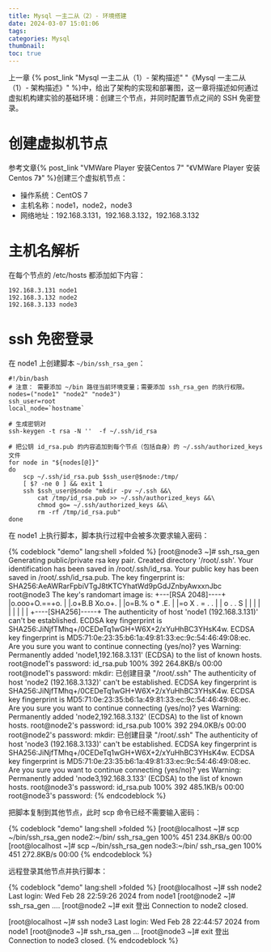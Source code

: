 ```yaml
---
title: Mysql 一主二从（2）- 环境搭建
date: 2024-03-07 15:01:06
tags:
categories: Mysql
thumbnail:
toc: true
---
```



上一章 {% post_link "Mysql 一主二从（1）- 架构描述" "《Mysql 一主二从（1）- 架构描述》" %}中，给出了架构的实现和部署图，这一章将描述如何通过虚拟机构建实验的基础环境：创建三个节点，并同时配置节点之间的 SSH 免密登录。
<!--more-->

# 创建虚拟机节点

参考文章{% post_link "VMWare Player 安装Centos 7" "《VMWare Player 安装Centos 7》" %}创建三个虚拟机节点：

- 操作系统：CentOS 7 
- 主机名称：node1，node2，node3
- 网络地址：192.168.3.131，192.168.3.132，192.168.3.132

# 主机名解析

在每个节点的 /etc/hosts 都添加如下内容：

```shell
192.168.3.131 node1
192.168.3.132 node2
192.168.3.133 node3
```

# ssh 免密登录

在 node1 上创建脚本  `~/bin/ssh_rsa_gen`：

```shell
#!/bin/bash
# 注意： 需要添加 ~/bin 路径当前环境变量；需要添加 ssh_rsa_gen 的执行权限。
nodes=("node1" "node2" "node3")
ssh_user=root
local_node=`hostname`

# 生成密钥对
ssh-keygen -t rsa -N ''  -f ~/.ssh/id_rsa

# 把公钥 id_rsa.pub 的内容追加到每个节点（包括自身）的 ~/.ssh/authorized_keys 文件
for node in "${nodes[@]}"
do
    scp ~/.ssh/id_rsa.pub $ssh_user@$node:/tmp/
    [ $? -ne 0 ] && exit 1
    ssh $ssh_user@$node "mkdir -pv ~/.ssh &&\
        cat /tmp/id_rsa.pub >> ~/.ssh/authorized_keys &&\
        chmod go= ~/.ssh/authorized_keys &&\
        rm -rf /tmp/id_rsa.pub"
done
```

在 node1 上执行脚本，脚本执行过程中会被多次要求输入密码：

{% codeblock "demo" lang:shell >folded %}
[root@node3 ~]# ssh_rsa_gen
Generating public/private rsa key pair.
Created directory '/root/.ssh'.
Your identification has been saved in /root/.ssh/id_rsa.
Your public key has been saved in /root/.ssh/id_rsa.pub.
The key fingerprint is:
SHA256:AeAWRarFpbiVTgJ8tKTCYhatWd9pGdJZnbyAwxxnJbc root@node3
The key's randomart image is:
+---[RSA 2048]----+
|o.ooo+O.==+o.    |
|.o+B.B Xo.o+.    |
|o=B.% o * .E.    |
|=o X . = . .     |
|  o . . S        |
|                 |
|                 |
|                 |
|                 |
+----[SHA256]-----+
The authenticity of host 'node1 (192.168.3.131)' can't be established.
ECDSA key fingerprint is SHA256:JiNjfTMhq+/0CEDeTq1wGH+W6X+2/xYuHhBC3YHsK4w.
ECDSA key fingerprint is MD5:71:0e:23:35:b6:1a:49:81:33:ec:9c:54:46:49:08:ec.
Are you sure you want to continue connecting (yes/no)? yes
Warning: Permanently added 'node1,192.168.3.131' (ECDSA) to the list of known hosts.
root@node1's password:
id_rsa.pub                                                                                                                                 100%  392   264.8KB/s   00:00
root@node1's password:
mkdir: 已创建目录 "/root/.ssh"
The authenticity of host 'node2 (192.168.3.132)' can't be established.
ECDSA key fingerprint is SHA256:JiNjfTMhq+/0CEDeTq1wGH+W6X+2/xYuHhBC3YHsK4w.
ECDSA key fingerprint is MD5:71:0e:23:35:b6:1a:49:81:33:ec:9c:54:46:49:08:ec.
Are you sure you want to continue connecting (yes/no)? yes
Warning: Permanently added 'node2,192.168.3.132' (ECDSA) to the list of known hosts.
root@node2's password:
id_rsa.pub                                                                                                                                 100%  392   294.0KB/s   00:00
root@node2's password:
mkdir: 已创建目录 "/root/.ssh"
The authenticity of host 'node3 (192.168.3.133)' can't be established.
ECDSA key fingerprint is SHA256:JiNjfTMhq+/0CEDeTq1wGH+W6X+2/xYuHhBC3YHsK4w.
ECDSA key fingerprint is MD5:71:0e:23:35:b6:1a:49:81:33:ec:9c:54:46:49:08:ec.
Are you sure you want to continue connecting (yes/no)? yes
Warning: Permanently added 'node3,192.168.3.133' (ECDSA) to the list of known hosts.
root@node3's password:
id_rsa.pub                                                                                                                                 100%  392   485.1KB/s   00:00
root@node3's password:
{% endcodeblock %}

把脚本复制到其他节点，此时 scp 命令已经不需要输入密码：

{% codeblock "demo" lang:shell >folded %}
[root@localhost ~]# scp ~/bin/ssh_rsa_gen node2:~/bin/
ssh_rsa_gen                                   100%  451   234.8KB/s   00:00
[root@localhost ~]# scp ~/bin/ssh_rsa_gen node3:~/bin/
ssh_rsa_gen                                   100%  451   272.8KB/s   00:00
{% endcodeblock %}

远程登录其他节点并执行脚本：

{% codeblock "demo" lang:shell >folded %}
[root@localhost ~]# ssh node2
Last login: Wed Feb 28 22:59:26 2024 from node1
[root@node2 ~]# ssh_rsa_gen
....
[root@node2 ~]# exit
登出
Connection to node2 closed.

[root@localhost ~]# ssh node3
Last login: Wed Feb 28 22:44:57 2024 from node1
[root@node3 ~]# ssh_rsa_gen
...
[root@node3 ~]# exit
登出
Connection to node3 closed.
{% endcodeblock %}